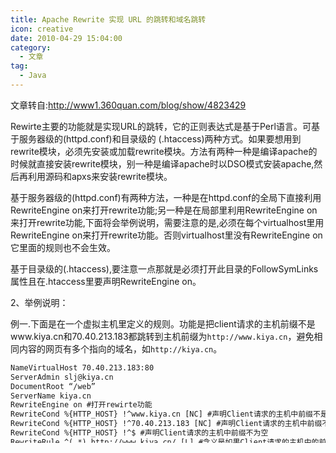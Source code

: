 ```yaml
---
title: Apache Rewrite 实现 URL 的跳转和域名跳转
icon: creative
date: 2010-04-29 15:04:00
category:
  - 文章
tag:
  - Java
---
```


文章转自:<http://www1.360quan.com/blog/show/4823429>

Rewirte主要的功能就是实现URL的跳转，它的正则表达式是基于Perl语言。可基于服务器级的(httpd.conf)和目录级的 (.htaccess)两种方式。如果要想用到rewrite模块，必须先安装或加载rewrite模块。方法有两种一种是编译apache的时候就直接安装rewrite模块，别一种是编译apache时以DSO模式安装apache,然后再利用源码和apxs来安装rewrite模块。

基于服务器级的(httpd.conf)有两种方法，一种是在httpd.conf的全局下直接利用RewriteEngine on来打开rewrite功能;另一种是在局部里利用RewriteEngine on来打开rewrite功能,下面将会举例说明，需要注意的是,必须在每个virtualhost里用RewriteEngine on来打开rewrite功能。否则virtualhost里没有RewriteEngine on它里面的规则也不会生效。

基于目录级的(.htaccess),要注意一点那就是必须打开此目录的FollowSymLinks属性且在.htaccess里要声明RewriteEngine on。

2、举例说明：

例一.下面是在一个虚拟主机里定义的规则。功能是把client请求的主机前缀不是www.kiya.cn和70.40.213.183都跳转到主机前缀为`http://www.kiya.cn`，避免相同内容的网页有多个指向的域名，如`http://kiya.cn`。

``` xml
NameVirtualHost 70.40.213.183:80 
ServerAdmin slj@kiya.cn 
DocumentRoot “/web” 
ServerName kiya.cn 
RewriteEngine on #打开rewirte功能 
RewriteCond %{HTTP_HOST} !^www.kiya.cn [NC] #声明Client请求的主机中前缀不是www.kiya.cn，其中 [NC] 的意思是忽略大小写 
RewriteCond %{HTTP_HOST} !^70.40.213.183 [NC] #声明Client请求的主机中前缀不是70.40.213.183，其中 [NC] 的意思是忽略大小写 
RewriteCond %{HTTP_HOST} !^$ #声明Client请求的主机中前缀不为空 
RewriteRule ^(.*) http://www.kiya.cn/ [L] #含义是如果Client请求的主机中的前缀符合上述条件，则直接进行跳转到'http://www.kiya.cn/',[L]意味着立即停止重写操作，并不再应用其他重写规则。这里的.*是指匹配所有URL中不包含换行字符，()括号的功能是把所有的字符做一个标记，以便于后面的应用.就是引用前面里的 (.*)字符。
```

例二.将输入`en.tsas.cn`的域名时跳转到`www.tsas.cn`

``` xml
RewriteEngine on 
RewriteCond %{HTTP_HOST} ^en.tsas.cn [NC] 
RewriteRule ^(.*) <http://www.tsas.cn/> [L]
```

例三.赛卡软件近期更换了域名，新域名为`www.tsas.cn`, 更加简短好记。这时需要将原来的域名`ss.kiya.cn`, 以及论坛所在地址`ss.kiya.cn/bbs/`定向到新的域名，以便用户可以找到，并且使原来的论坛 URL 继续有效而不出现 404 未找到，比如原来的`http://ss.kiya.cn/bbs/tread-60.html`, 让它在新的域名下继续有效，点击后转发到`http://bbs.tsas.cn/tread-60.html`，而其他网页，如原先的`http://ss.kiya.cn/purchase`不会到二级域名`bbs.tsas.cn/purchase`上，而是到`www.tsas.cn/purchase`
按照这样的要求重定向规则应该这样写：

``` xml
RewriteEngine On 
RewriteCond %{REQUEST_URI} ^/bbs/ 
RewriteRule ^bbs/(.*) http://bbs.tsas.cn/$1 [R=permanent,L] 
RewriteCond %{REQUEST_URI} !^/bbs/ 
RewriteRule ^(.*) http://www.tsas.cn/$1 [R=permanent,L]
```

3.Apache mod_rewrite规则重写的标志一览

1) R[=code](force redirect) 强制外部重定向
强制在替代字符串加上`http://thishost[:thisport]/`前缀重定向到外部的URL.如果code不指定，将用缺省的302 HTTP状态码。
2) F(force URL to be forbidden)禁用URL,返回403HTTP状态码。
3) G(force URL to be gone) 强制URL为GONE，返回410HTTP状态码。
4) P(force proxy) 强制使用代理转发。
5) L(last rule) 表明当前规则是最后一条规则，停止分析以后规则的重写。
6) N(next round) 重新从第一条规则开始运行重写过程。
7) C(chained with next rule) 与下一条规则关联
 
如果规则匹配则正常处理，该标志无效，如果不匹配，那么下面所有关联的规则都跳过。

8) T=MIME-type(force MIME type) 强制MIME类型
9) NS (used only if no internal sub-request) 只用于不是内部子请求
10) NC(no case) 不区分大小写
11) QSA(query string append) 追加请求字符串
12) NE(no URI escaping of output) 不在输出转义特殊字符
例如：RewriteRule /foo/(.*) /bar?arg=P1%3d$1 [R,NE] 将能正确的将/foo/zoo转换成/bar?arg=P1=zoo
13) PT(pass through to next handler) 传递给下一个处理
    例如：
    RewriteRule ^/abc(.*) /def$1 [PT] # 将会交给/def规则处理
    Alias /def /ghi
14) S=num(skip next rule(s)) 跳过num条规则
15) E=VAR:VAL(set environment variable) 设置环境变量

4.Apache rewrite例子集合

URL重定向

例子一:
同时达到下面两个要求：
1.用`http://www.zzz.com/xxx.php` 来访问 `http://www.zzz.com/xxx/`
2.用`http://yyy.zzz.com` 来访问 `http://www.zzz.com/user.php?username=yyy` 的功能

``` xml
RewriteEngine On 
RewriteCond %{HTTP_HOST} ^www.zzz.com 
RewriteCond %{REQUEST_URI} !^user.php$ 
RewriteCond %{REQUEST_URI} .php$ 
RewriteRule (.*).php$ http://www.zzz.com/$1/ [R] 
RewriteCond %{HTTP_HOST} !^www.zzz.com 
RewriteRule ^(.+) %{HTTP_HOST} [C] 
RewriteRule ^([^.]+).zzz.com http://www.zzz.com/user.php?username=$1
```

例子二：

``` xml
/type.php?typeid=*–> /type*.html
/type.php?typeid=*&page=* –> /type*page*.html

RewriteRule ^/type([0-9]+).html$ /type.php?typeid=$1 [PT] 
RewriteRule ^/type([0-9]+)page([0-9]+).html$ /type.php?typeid=$1&page=$2 [PT]
```

5.使用Apache的URL Rewrite配置多用户虚拟服务器

要实现这个功能，首先要在DNS服务器上打开域名的泛域名解析（自己做或者找域名服务商做）。比如，我就把 *.kiya.us和*.kiya.cn全部解析到了我的IP地址70.40.213.183上。

然后，看一下我的Apache中关于*.kiya.us的虚拟主机的设定。

``` xml
ServerAdmin webmaster@kiya.us 
DocumentRoot /home/www/www.kiya.us 
ServerName dns.kiya.us 
ServerAlias dns.kiya.us kiya.us *.kiya.us 
CustomLog /var/log/httpd/osa/access_log.log” common 
ErrorLog /var/log/httpd/osa/error_log.log” AllowOverride None Order deny,allow #AddDefaultCharset GB2312 
RewriteEngine on 
RewriteCond %{HTTP_HOST} ^[^.]+.kiya.(cn|us)$ 
RewriteRule ^(.+) %{HTTP_HOST}$1 [C] 
RewriteRule ^([^.]+).kiya.(cn|us)(.*)$ /home/www/www.kiya.us/sylvan$3?un=$1&%{QUERY_STRING} [L]
```

在这段设定中，我把*.kiya.cn和*.kiya.us 的Document Root都设定到了 /home/www/www.kiya.us

继续看下去，在这里我就配置了URL Rewrite规则。

下面一句

``` xml
RewriteRule ^(.+) %{HTTP_HOST}$1 [C] #把用户输入完整的地址（GET方式的参数除外）作为参数传给下一个规则，[C]是Chain串联下一个规则的意思
RewriteRule ^([^.]+).kiya.(cn|us)(.*)$ /home/www/dev.kiya.us/sylvan$3?un=$1&%{QUERY_STRING} [L]
# 最关键的是这一句，使用证则表达式解析用户输入的URL地址，把主机名中的用户名信息作为名为un的参数传给/home/www/dev.kiya.us 目录下的脚本，并在后面跟上用户输入的GET方式的传入参数。并指明这是最后一条规则（[L]规则）。
# 注意，在这一句中指明的重写后的地址用的是服务器上的绝对路径，这是内部跳转。如果使用http://xxxx这样的URL格式，则被称为外部跳转。使用外部跳转的话，浏览着的浏览器中的URL地址会改变成新的地址，而使用内部跳转则浏览器中的地址不发生改变，看上去更像实际的二级域名虚拟服务器。
```

设置后重启Apache服务器就大功告成了！

Update May 1, 2009

今天上网看到了有人提一个问题：

求Rewrite 防盗链正则
不允许www.im286.com www.chinaz.com 这两个网站盗链, 其它的网站都可以盗链的规则怎么写.

论坛中的答案是：

``` xml
RewriteEngine On 
RewriteCond %{HTTP_REFERER} chinaz.com [NC] 
RewriteCond %{HTTP_REFERER} im286.com [NC] RewriteRule .*.(jpg|jpeg|gif|png|rar|zip|txt|ace|torrent|gz|swf)$ http://www.xxx.com/fuck.png [R,NC,L]
```

Update May 7, 2009

介绍一篇文章：
<http://lamp.linux.gov.cn/Apache/ApacheMenu/mod/mod_rewrite.html>

Update May 24, 2009

一、关于是否需要使用完全转义，比如在

``` xml
RewriteCond %{HTTP_REFERER} chinaz.com [NC]
```

中 把 `chinaz.com` 改成 `chinaz.com`

答案是，两者都是可以的。

二、今天在做 `YOURcaddy.com`（就是我去年做的PlanetCoachella的变形）的时候，在 GoDaddy 主机上无法正常转向，后来找到了问题：
在HostMonster以及我自己的机器上，是用

``` xml
RewriteRule ^business/([^.]+)$ biz/detail.php?name=$1 [L]
```

达到改写的。而在Godaddy主机上，是这样：

``` xml
RewriteRule ^business/([^.]+)$ /biz/detail.php?name=$1 [L]
```

目标文件前多了一个/
现在想想，可能是因为没有指定RewriteBase，至于到底是不是，我改日再验证一下。

三、添加两个关于判断 USER AGENT 例子和自动添加.php扩展名及自动换.html到.php扩展名的例子：
1

``` xml
RewriteEngine on 
RewriteCond %{HTTP_USER_AGENT} ^MSIE [NC,OR] 
RewriteCond %{HTTP_USER_AGENT} ^Opera [NC] 
RewriteRule ^.* – [F,L] #这里”-”表示没有替换，浏览器为IE和Opera的访客将被禁止访问。
```

2

``` xml
RewriteEngine On 
RewriteBase /test 
RewriteCond %{REQUEST_FILENAME}.php -f 
RewriteRule ([^/]+)$ /test/$1.php #for example: /test/admin => /test/admin.php 
RewriteRule ([^/]+).html$ /test/$1.php [L] #for example: /test/admin.html => /test/admin.php
```

限制目录只能显示图片

``` xml
<IfModule mod_rewrite.c> 
RewriteEngine on 
RewriteCond %{REQUEST_FILENAME} !^.*.(gif|jpg|jpeg|png|swf)$ 
RewriteRule .*$ – [F,L] 
</IfModule>
```

Update Jun 10, 2009

补充，关于特定文件扩展名的重写。

重写有某些扩展名的文件：

``` xml
RewriteRule (.*.css$|.*.js$) gzip.php?$1 [L]
```

如果要排除一些扩展名：

``` xml
RewriteRule !.(js|ico|gif|jpg|JPG|png|PNG|css|pdf|swf)$ index.php
```
